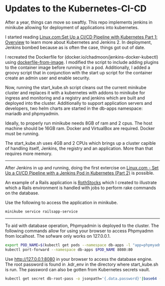 # Updates to the Kubernetes-CI-CD

After a year, things can move so swaftly.  This repo implements jenkins in minikube allowing for deployment of applications into kubernetes.

I started reading [Linux.com:Set Up a CI/CD Pipeline with Kubernetes Part 1: Overview](https://www.linux.com/blog/learn/chapter/Intro-to-Kubernetes/2017/5/set-cicd-pipeline-kubernetes-part-1-overview) to learn more about Kubernetes and Jenkins 2.  In deployment, Jenkins bombed because as is often the case, things got out of date.

I recreated the Dockerfile for (docker.io/chadmoon/jenkins-docker-kubectl) using [dockerfile-from-image](https://stackoverflow.com/questions/19104847/how-to-generate-a-dockerfile-from-an-image?utm_medium=organic&utm_source=google_rich_qa&utm_campaign=google_rich_qa).  I modified the script to include adding plugins to the container image before running it in a pod.  Additionally, I added a groovy script that in conjunction with the start up script for the container create an admin user and enable security.

Now, running the start_kube.sh script cleans out the current minikube cluster and replaces it with a kubernetes with addons to minikube for ingress and monitoring and a registry and jenkins which are built and deployed into the cluster.
Additionally to support application servers and developers, two helm charts are started in the db-apps namespace:  mariadb and phpmyadmin.

Ideally, to properly run minikube needs 8GB of ram and 2 cpus.  The host machine should be 16GB ram.  Docker and VirtualBox are required.  Docker must be running.

The start_kube.sh uses 4GB and 2 CPUs which brings up a cluster capible of handling itself, Jenkins, the registry and an application.  More than that requires more memory.

---
After Jenkins in up and running, doing the first extercise on [Linux.com - Set Up a CI/CD Pipeline with a Jenkins Pod in Kubernetes (Part 2)](https://www.linux.com/blog/learn/chapter/Intro-to-Kubernetes/2017/6/set-cicd-pipeline-jenkins-pod-kubernetes-part-2) is possible.

An example of a Rails application is [RothStocks](https://github.com/cody-nivens/rothstock.git) which I created to illustrate which a Rails environment is handled with jobs to perform rake commands on the database.

Use the following to access the application in minikube.
```bash
minikube service railsapp-service
```

---
To aid with database operation, Phpmyadmin is deployed to the cluster.  The following commands allow for using your browser to access Phpmyadmn from localhost.  The sofware only works on 127.0.0.1.
```bash
export POD_NAME=$(kubectl get pods --namespace db-apps -l "app=phpmyadmin,release=phpmyadmin" -o jsonpath="{.items[0].metadata.name}")
kubectl port-forward --namespace db-apps $POD_NAME 8080:80
```
Use  http://127.0.0.1:8080 in your browser to access the database engine.  The root password is found in .kdr_env in the directory where start_kube.sh is run.
The password can also be gotten from Kubernetes secrets vault.
```bash
kubectl get secret db-root-pass -o jsonpath='{.data.password}'|base64 --decode
```
